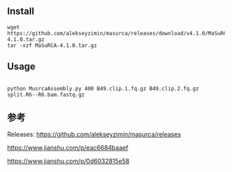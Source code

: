 

## Install
```
wget https://github.com/alekseyzimin/masurca/releases/download/v4.1.0/MaSuRCA-4.1.0.tar.gz
tar -xzf MaSuRCA-4.1.0.tar.gz

```


## Usage
```

python MusrcaAssembly.py 400 B49.clip.1.fq.gz B49.clip.2.fq.gz split.R6--R6.bam.fastq.gz

```









## 参考
Releases: https://github.com/alekseyzimin/masurca/releases  


https://www.jianshu.com/p/eac6684baaef

https://www.jianshu.com/p/0d6032815e58

